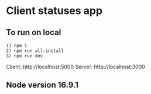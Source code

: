 # Client statuses app
## To run on local
```
1) npm i
2) npm run all:install
3) npm run dev
```
Client: http://localhost:5000
Server: http://localhost:3000

## Node version 16.9.1
